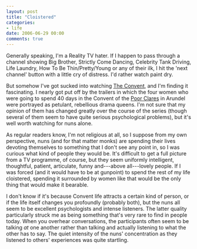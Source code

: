 ```yaml
---
layout: post
title: "Cloistered"
categories:
- life
date: 2006-06-29 00:00
comments: true
---
```


<p>Generally speaking, I'm a Reality TV hater. If I happen to pass through a channel showing Big Brother, Strictly Come Dancing, Celebrity Tank Driving, Life Laundry, How To Be Thin/Pretty/Young or any of their ilk, I hit the 'next channel' button with a little cry of distress. I'd rather watch paint dry.</p>

<p>But somehow I've got sucked into watching <a href="http://www.bbc.co.uk/bbctwo/programmes/?id=convent">The Convent</a>, and I'm finding it fascinating. I nearly got put off by the trailers in which the four women who were going to spend 40 days in the Convent of the <a href="http://www.poorclaresarundel.org/Pages/default.htm">Poor Clares</a> in Arundel were portrayed as petulant, rebellious drama queens. I'm not sure that my opinion of them has changed greatly over the course of the series (though several of them seem to have quite serious psychological problems), but it's well worth watching for nuns alone.</p>


<p>As regular readers know, I'm not religious at all, so I suppose from my own perspective, nuns (and for that matter monks) are spending their lives devoting themselves to something that I don't see any point in, so I was curious what kind of people they would be. It's difficult to get a full picture from a TV programme, of course, but they seem uniformly intelligent, thoughtful, patient, articulate, funny and---above all---lovely people. If I was forced (and it would have to be at gunpoint) to spend the rest of my life cloistered, spending it surrounded by women like that would be the only thing that would make it bearable.</p>

<p>I don't know if it's because Convent life attracts a certain kind of person, or if the life itself changes you profoundly (probably both), but the nuns all seem to be excellent psychologists and intense listeners. The latter quality particularly struck me as being something that's very rare to find in people today. When you overhear conversations, the participants often seem to be talking <em>at</em> one another rather than talking and actually listening to what the other has to say. The quiet intensity of the nuns' concentration as they listened to others' experiences was quite startling.</p>

